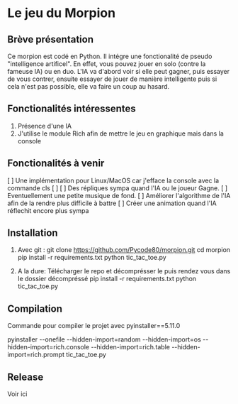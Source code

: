 # Le jeu du Morpion
## Brève présentation 
Ce morpion est codé en Python. Il intégre une fonctionalité de pseudo "intelligence artificel". 
En effet, vous pouvez jouer en solo (contre la fameuse IA) ou en duo.
L'IA va d'abord voir si elle peut gagner, puis essayer de vous contrer, ensuite essayer de jouer
de manière intelligente puis si cela n'est pas possible, elle va faire un coup au hasard.

## Fonctionalités intéressentes

1. Présence d'une IA
2. J'utilise le module Rich afin de mettre le jeu en graphique mais dans la console

## Fonctionalités à venir 

[ ] Une implémentation pour Linux/MacOS car j'efface la console avec la commande cls
[ ]
[ ] Des répliques sympa quand l'IA ou le joueur Gagne.
[ ] Eventuellement une petite musique de fond.
[ ] Améliorer l'algorithme de l'IA afin de la rendre plus difficile à battre
[ ] Créer une animation quand l'IA réflechit encore plus sympa

## Installation

1. Avec git :
git clone https://github.com/Pycode80/morpion.git
cd morpion
pip install -r requirements.txt
python tic_tac_toe.py

2. A la dure:
Télécharger le repo et décomprésser le
puis rendez vous dans le dossier décompréssé
pip install -r requirements.txt
python tic_tac_toe.py

## Compilation

Commande pour compiler le projet avec pyinstaller==5.11.0

pyinstaller --onefile --hidden-import=random --hidden-import=os --hidden-import=rich.console --hidden-import=rich.table --hidden-import=rich.prompt tic_tac_toe.py

## Release

Voir ici






